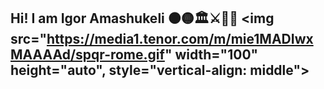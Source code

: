 ## Hi! I am Igor Amashukeli ⚫🟡🏛️⚔️📜🏺 <img src="https://media1.tenor.com/m/mie1MADIwxMAAAAd/spqr-rome.gif" width="100" height="auto", style="vertical-align: middle">

<!--
**IgorAmashukeli/IgorAmashukeli** is a ✨ _special_ ✨ repository because its `README.md` (this file) appears on your GitHub profile.

Here are some ideas to get you started:

- 🔭 I’m currently working on ...
- 🌱 I’m currently learning ...
- 👯 I’m looking to collaborate on ...
- 🤔 I’m looking for help with ...
- 💬 Ask me about ...
- 📫 How to reach me: ...
- 😄 Pronouns: ...
- ⚡ Fun fact: ...
-->




